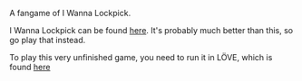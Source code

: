 A fangame of I Wanna Lockpick.

I Wanna Lockpick can be found [here](https://lawatson.itch.io/i-wanna-lockpick). It's probably much better than this, so go play that instead.

To play this very unfinished game, you need to run it in LÖVE, which is found [here](https://love2d.org)